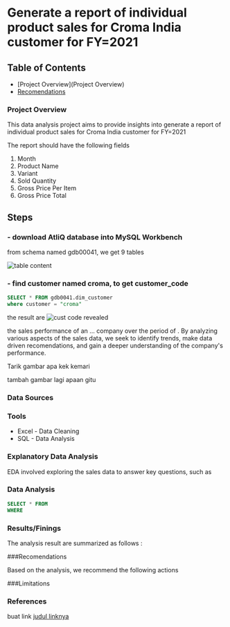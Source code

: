 # Generate a report of individual product sales for Croma India customer for FY=2021

## Table of Contents

  - [Project Overview](Project Overview)
  - [Recomendations](Recomendations)

### Project Overview

This data analysis project aims to provide insights into generate a report of individual product sales for Croma India customer for FY=2021

The report should have the following fields
1. Month
2. Product Name
3. Variant
4. Sold Quantity
5. Gross Price Per Item
6. Gross Price Total

## Steps
### - download AtliQ database into MySQL Workbench 

from schema named gdb00041, we get 9 tables

![table content](https://github.com/user-attachments/assets/0afea9cd-8fa3-4f3d-9c33-a283989751e9)

### - find customer named croma, to get customer_code 
```sql
SELECT * FROM gdb0041.dim_customer
where customer = "croma"
```
the result are
![cust code revealed](https://github.com/user-attachments/assets/fcdafa82-ec06-48ca-b0e1-7ef9e64cb2ed)




the sales performance of an ... company over the period of . By analyzing various aspects of the sales data, we seek to identify trends, make data driven recomendations, and gain a deeper understanding of the company's performance.

Tarik gambar apa kek kemari

tambah gambar lagi apaan gitu




### Data Sources


### Tools

- Excel - Data Cleaning
- SQL - Data Analysis



### Explanatory Data Analysis

EDA involved exploring the sales data to answer key questions, such as



### Data Analysis

``` sql
SELECT * FROM 
WHERE 
```

### Results/Finings

The analysis result are summarized as follows :



###Recomendations

Based on the analysis, we recommend the following actions


###Limitations


###  References

buat link
[judul linknya](https://microsoft.com)




